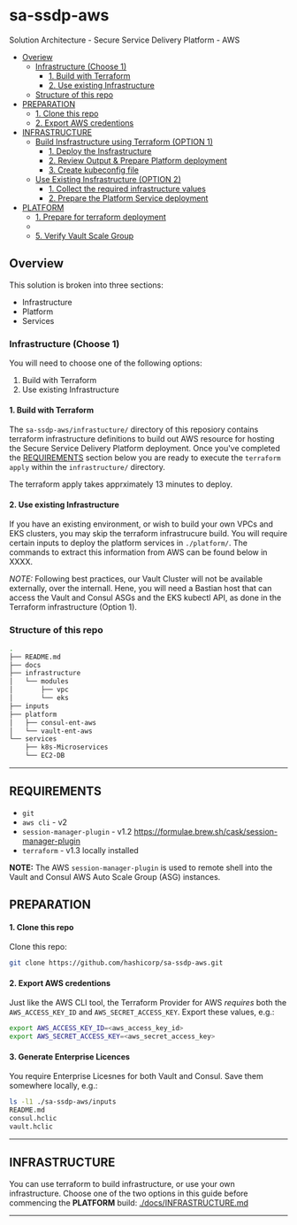 # sa-ssdp-aws
Solution Architecture - Secure Service Delivery Platform - AWS

- [Overiew](#Overview)
  - [Infrastructure (Choose 1)](#Infrastructure (Choose 1))
    - [1. Build with Terraform](#1.-Build-with-Terraform)
    - [2. Use existing Infrastructure](#2.-Use-existing-Infrastructure)
  - [Structure of this repo](#Structure-of-this-repo)
- [PREPARATION](#PREPARATION)
  - [1. Clone this repo](#1.-Clone-this-repo)
  - [2. Export AWS credentions](#2.-Export-AWS-credentions)
- [INFRASTRUCTURE](#INFRASTRUCTURE)
  - [Build Insfrastructure using Terraform (OPTION 1)](#Build-Insfrastructure-using-Terraform (OPTION 1))
    - [1. Deploy the Insfrastructure](3.-Deploy-the-Insfrastructure)
    - [2. Review Output & Prepare Platform deployment](#4.-Review-Output-&-Prepare-Platform-deployment)
    - [3. Create kubeconfig file](#3.-Create-kubeconfig-file)
  - [Use Existing Insfrastructure (OPTION 2)](#Use-Existing-Insfrastructure (OPTION 2))
    - [1. Collect the required infrastructure values](#1.-Collect-the-required-infrastructure-values)
    - [2. Prepare the Platform Service deployment](#2.-Prepare-the-Platform-Service-deployment)
- [PLATFORM](#PLATFORM)
  - [1. Prepare for terraform deployment](#1.-Prepare-for-terraform-deployment)
  - [](#)
  - [5. Verify Vault Scale Group](#5.-Verify-Vault-Scale-Group)


## Overview

This solution is broken into three sections:
* Infrastructure
* Platform
* Services

### Infrastructure (Choose 1)

You will need to choose one of the following options:

1. Build with Terraform
2. Use existing Infrastructure

#### 1. Build with Terraform

The `sa-ssdp-aws/infrastucture/` directory of this reposiory contains terraform infrastructure definitions to build out AWS resource for hosting the Secure Service Delivery Platform deployment. Once you've completed the [REQUIREMENTS](#REQUIREMENTS) section below you are ready to execute the `terraform apply` within the `infrastructure/` directory.

The terraform apply takes apprximately 13 minutes to deploy.


#### 2. Use existing Infrastructure

If you have an existing environment, or wish to build your own VPCs and EKS clusters, you may skip the terraform infrastrucure build. You will require certain inputs to deploy the platform services in `./platform/`. The commands to extract this information from AWS can be found below in XXXX.

*NOTE:*  Following best practices, our Vault Cluster will not be available externally, over the internall. Hene, you will need a Bastian host that can access the Vault and Consul ASGs and the EKS kubectl API, as done in the Terraform infrastructure (Option 1).

### Structure of this repo
```sh
.
├── README.md
├── docs
├── infrastructure
│   └── modules
│       ├── vpc
│       └── eks
├── inputs
├── platform
│   ├── consul-ent-aws
│   └── vault-ent-aws
└── services
    ├── k8s-Microservices
    └── EC2-DB
```

---

## REQUIREMENTS

* `git`
* `aws cli` - v2
* `session-manager-plugin` - v1.2 https://formulae.brew.sh/cask/session-manager-plugin
* `terraform` - v1.3 locally installed

**NOTE:** The AWS `session-manager-plugin` is used to remote shell into the Vault and Consul AWS Auto Scale Group (ASG) instances. 

## PREPARATION

#### 1. Clone this repo

Clone this repo:
```sh
git clone https://github.com/hashicorp/sa-ssdp-aws.git
```

#### 2. Export AWS credentions

Just like the AWS CLI tool, the Terraform Provider for AWS *requires* both the `AWS_ACCESS_KEY_ID` and `AWS_SECRET_ACCESS_KEY`. Export these values, e.g.:

```sh
export AWS_ACCESS_KEY_ID=<aws_access_key_id>
export AWS_SECRET_ACCESS_KEY=<aws_secret_access_key>
```

#### 3. Generate Enterprise Licences

You require Enterprise Licesnes for both Vault and Consul. Save them somewhere locally, e.g.:

```sh
ls -l1 ./sa-ssdp-aws/inputs
README.md
consul.hclic
vault.hclic
```

---
## INFRASTRUCTURE

You can use terraform to build infrastructure, or use your own infrastructure. Choose one of the two options in this guide before commencing the **PLATFORM** build: [./docs/INFRASTRUCTURE.md](./docs/INFRASTRUCTURE.md)

---
